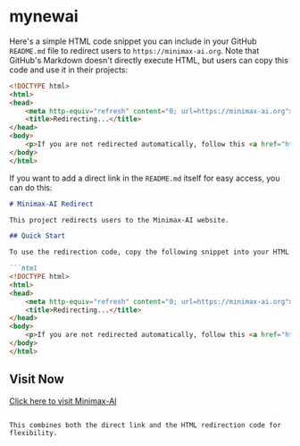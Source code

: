 # mynewai
Here's a simple HTML code snippet you can include in your GitHub `README.md` file to redirect users to `https://minimax-ai.org`. Note that GitHub's Markdown doesn't directly execute HTML, but users can copy this code and use it in their projects: 

```html
<!DOCTYPE html>
<html>
<head>
    <meta http-equiv="refresh" content="0; url=https://minimax-ai.org">
    <title>Redirecting...</title>
</head>
<body>
    <p>If you are not redirected automatically, follow this <a href="https://minimax-ai.org">link</a>.</p>
</body>
</html>
```

If you want to add a direct link in the `README.md` itself for easy access, you can do this:

```markdown
# Minimax-AI Redirect

This project redirects users to the Minimax-AI website.

## Quick Start

To use the redirection code, copy the following snippet into your HTML file:

```html
<!DOCTYPE html>
<html>
<head>
    <meta http-equiv="refresh" content="0; url=https://minimax-ai.org">
    <title>Redirecting...</title>
</head>
<body>
    <p>If you are not redirected automatically, follow this <a href="https://minimax-ai.org">link</a>.</p>
</body>
</html>
```

## Visit Now

[Click here to visit Minimax-AI](https://minimax-ai.org)
```

This combines both the direct link and the HTML redirection code for flexibility.
